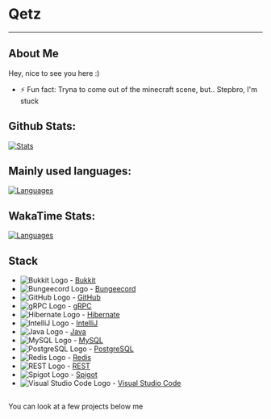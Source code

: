 # Qetz

---

## About Me

Hey, nice to see you here :)

- ⚡ Fun fact: Tryna to come out of the minecraft scene, but.. Stepbro, I'm stuck

## Github Stats:

[![Stats](https://github-readme-stats.vercel.app/api?username=Qetzing&show_icons=true&hide_border=true&hide_title=true&include_all_commits=true&count_private=true&bg_color=0d1117&text_color=0d9fde&hide_border=true)](https://github.com/Qetzing/)

## Mainly used languages:

[![Languages](https://github-readme-stats.vercel.app/api/top-langs/?username=Qetzing&hide_title=true&bg_color=0d1117&text_color=0d9fde&hide_border=true)](https://github.com/Qetzing/)

## WakaTime Stats:

[![Languages](https://github-readme-stats.vercel.app/api/wakatime?username=Qetzing&hide_title=true&bg_color=0d1117&text_color=0d9fde&hide_border=true)](https://github.com/Qetzing/)

## Stack

* ![Bukkit Logo](https://raw.githubusercontent.com/Qetzing/Qetzing/master/bukkit.png) - [Bukkit](https://dev.bukkit.org/)
* ![Bungeecord Logo](https://raw.githubusercontent.com/Qetzing/Qetzing/master/bungeecord.png) - [Bungeecord](https://www.spigotmc.org/wiki/bungeecord/)
* ![GitHub Logo](https://raw.githubusercontent.com/Qetzing/Qetzing/master/github.png) - [GitHub](https://github.com/)
* ![gRPC Logo](https://raw.githubusercontent.com/Qetzing/Qetzing/master/grpc.png) - [gRPC](https://grpc.io/)
* ![Hibernate Logo](https://raw.githubusercontent.com/Qetzing/Qetzing/master/hibernate.png) - [Hibernate](https://hibernate.org/)
* ![IntelliJ Logo](https://raw.githubusercontent.com/Qetzing/Qetzing/master/intellij.png) - [IntelliJ](https://www.jetbrains.com/idea/)
* ![Java Logo](https://raw.githubusercontent.com/Qetzing/Qetzing/master/java.png) - [Java](https://java.com/)
* ![MySQL Logo](https://raw.githubusercontent.com/Qetzing/Qetzing/master/mysql.png) - [MySQL](https://mysql.com/)
* ![PostgreSQL Logo](https://raw.githubusercontent.com/Qetzing/Qetzing/master/postgresql.png) - [PostgreSQL](https://postgresql.org/)
* ![Redis Logo](https://raw.githubusercontent.com/Qetzing/Qetzing/master/redis.png) - [Redis](https://redis.io/)
* ![REST Logo](https://raw.githubusercontent.com/Qetzing/Qetzing/master/rest.png) - [REST](https://wikipedia.org/wiki/Rest)
* ![Spigot Logo](https://raw.githubusercontent.com/Qetzing/Qetzing/master/spigot.png) - [Spigot](https://spigotmc.org/)
* ![Visual Studio Code Logo](https://raw.githubusercontent.com/Qetzing/Qetzing/master/visual-studio-code.png) - [Visual Studio Code](https://code.visualstudio.com/)

##

You can look at a few projects below me
